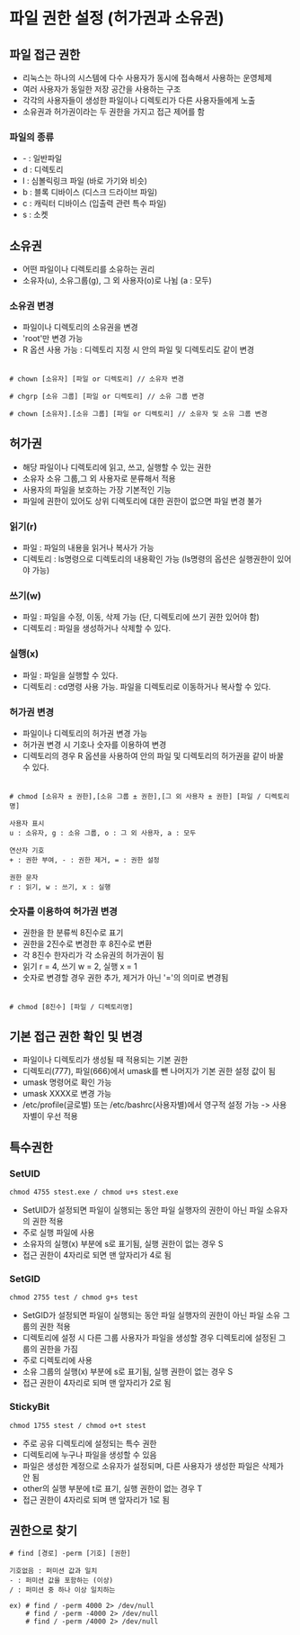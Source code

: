 # 파일 권한 설정 (허가권과 소유권)

## 파일 접근 권한

- 리눅스는 하나의 시스템에 다수 사용자가 동시에 접속해서 사용하는 운영체제
- 여러 사용자가 동일한 저장 공간을 사용하는 구조
- 각각의 사용자들이 생성한 파일이나 디렉토리가 다른 사용자들에게 노출
- 소유권과 허가권이라는 두 권한을 가지고 접근 제어를 함

### 파일의 종류

- \- : 일반파일
- d : 디렉토리
- l : 심볼릭링크 파일 (바로 가기와 비슷)
- b : 블록 디바이스 (디스크 드라이브 파일)
- c : 캐릭터 디바이스 (입출력 관련 특수 파일)
- s : 소켓

## 소유권

- 어떤 파일이나 디렉토리를 소유하는 권리
- 소유자(u), 소유그룹(g), 그 외 사용자(o)로 나뉨 (a : 모두)

### 소유권 변경

- 파일이나 디렉토리의 소유권을 변경
- 'root'만 변경 가능
- R 옵션 사용 가능 : 디렉토리 지정 시 안의 파일 및 디렉토리도 같이 변경

######

    # chown [소유자] [파일 or 디렉토리] // 소유자 변경

    # chgrp [소유 그룹] [파일 or 디렉토리] // 소유 그룹 변경

    # chown [소유자].[소유 그룹] [파일 or 디렉토리] // 소유자 및 소유 그룹 변경

## 허가권

- 해당 파일이나 디렉토리에 읽고, 쓰고, 실행할 수 있는 권한
- 소유자 소유 그룹,그 외 사용자로 분류해서 적용
- 사용자의 파일을 보호하는 가장 기본적인 기능
- 파일에 권한이 있어도 상위 디렉토리에 대한 권한이 없으면 파일 변경 불가

### 읽기(r)

- 파일 : 파일의 내용을 읽거나 복사가 가능
- 디렉토리 : ls명령으로 디렉토리의 내용확인 가능 (ls명령의 옵션은 실행권한이 있어야 가능)

### 쓰기(w)

- 파일 : 파일을 수정, 이동, 삭제 가능 (단, 디렉토리에 쓰기 권한 있어야 함)
- 디렉토리 : 파일을 생성하거나 삭제할 수 있다.

### 실행(x)

- 파일 : 파일을 실행할 수 있다.
- 디렉토리 : cd명령 사용 가능. 파일을 디렉토리로 이동하거나 복사할 수 있다.

### 허가권 변경

- 파일이나 디렉토리의 허가권 변경 가능
- 허가권 변경 시 기호나 숫자를 이용하여 변경
- 디렉토리의 경우 R 옵션을 사용하여 안의 파일 및 디렉토리의 허가권을 같이 바꿀 수 있다.

######

    # chmod [소유자 ± 권한],[소유 그룹 ± 권한],[그 외 사용자 ± 권한] [파일 / 디렉토리명]

    사용자 표시
    u : 소유자, g : 소유 그룹, o : 그 외 사용자, a : 모두

    연산자 기호
    + : 권한 부여, - : 권한 제거, = : 권한 설정

    권한 문자
    r : 읽기, w : 쓰기, x : 실행

### 숫자를 이용하여 허가권 변경

- 권한을 한 분류씩 8진수로 표기
- 권한을 2진수로 변경한 후 8진수로 변환
- 각 8진수 한자리가 각 소유권의 허가권이 됨
- 읽기 r = 4, 쓰기 w = 2, 실행 x = 1
- 숫자로 변경할 경우 권한 추가, 제거가 아닌 '='의 의미로 변경됨

######

    # chmod [8진수] [파일 / 디렉토리명]

## 기본 접근 권한 확인 및 변경

- 파일이나 디렉토리가 생성될 때 적용되는 기본 권한
- 디렉토리(777), 파일(666)에서 umask를 뺀 나머지가 기본 권한 설정 값이 됨
- umask 명령어로 확인 가능
- umask XXXX로 변경 가능
- /etc/profile(글로벌) 또는 /etc/bashrc(사용자별)에서 영구적 설정 가능 -> 사용자별이 우선 적용

## 특수권한

### SetUID

    chmod 4755 stest.exe / chmod u+s stest.exe

- SetUID가 설정되면 파일이 실행되는 동안 파일 실행자의 권한이 아닌 파일 소유자의 권한 적용
- 주로 실행 파일에 사용
- 소유자의 실행(x) 부분에 s로 표기됨, 실행 권한이 없는 경우 S
- 접근 권한이 4자리로 되면 맨 앞자리가 4로 됨

### SetGID

    chmod 2755 test / chmod g+s test

- SetGID가 설정되면 파일이 실행되는 동안 파일 실행자의 권한이 아닌 파일 소유 그룹의 권한 적용
- 디렉토리에 설정 시 다른 그룹 사용자가 파일을 생성할 경우 디렉토리에 설정된 그룹의 권한을 가짐
- 주로 디렉토리에 사용
- 소유 그룹의 실행(x) 부분에 s로 표기됨, 실행 권한이 없는 경우 S
- 접근 권한이 4자리로 되며 맨 앞자리가 2로 됨

### StickyBit

    chmod 1755 stest / chmod o+t stest

- 주로 공유 디렉토리에 설정되는 특수 권한
- 디렉토리에 누구나 파일을 생성할 수 있음
- 파일은 생성한 계정으로 소유자가 설정되며, 다른 사용자가 생성한 파일은 삭제가 안 됨
- other의 실행 부분에 t로 표기, 실행 권한이 없는 경우 T
- 접근 권한이 4자리로 되며 맨 앞자리가 1로 됨

## 권한으로 찾기

    # find [경로] -perm [기호] [권한]

    기호없음 : 퍼미션 값과 일치
    - : 퍼미션 값을 포함하는 (이상)
    / : 퍼미션 중 하나 이상 일치하는

    ex) # find / -perm 4000 2> /dev/null
        # find / -perm -4000 2> /dev/null
        # find / -perm /4000 2> /dev/null
